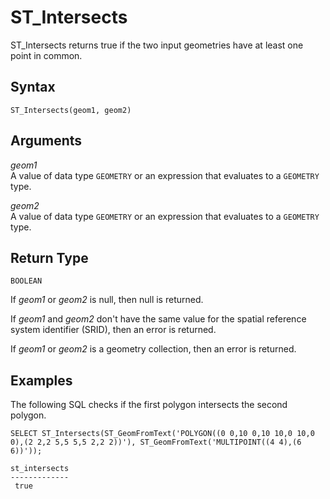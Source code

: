 # ST\_Intersects<a name="ST_Intersects-function"></a>

ST\_Intersects returns true if the two input geometries have at least one point in common\. 

## Syntax<a name="ST_Intersects-function-syntax"></a>

```
ST_Intersects(geom1, geom2)
```

## Arguments<a name="ST_Intersects-function-arguments"></a>

 *geom1*   
A value of data type `GEOMETRY` or an expression that evaluates to a `GEOMETRY` type\. 

 *geom2*   
A value of data type `GEOMETRY` or an expression that evaluates to a `GEOMETRY` type\. 

## Return Type<a name="ST_Intersects-function-return"></a>

`BOOLEAN`

If *geom1* or *geom2* is null, then null is returned\. 

If *geom1* and *geom2* don't have the same value for the spatial reference system identifier \(SRID\), then an error is returned\. 

If *geom1* or *geom2* is a geometry collection, then an error is returned\. 

## Examples<a name="ST_Intersects-function-examples"></a>

The following SQL checks if the first polygon intersects the second polygon\. 

```
SELECT ST_Intersects(ST_GeomFromText('POLYGON((0 0,10 0,10 10,0 10,0 0),(2 2,2 5,5 5,5 2,2 2))'), ST_GeomFromText('MULTIPOINT((4 4),(6 6))'));
```

```
st_intersects              
-------------
 true
```